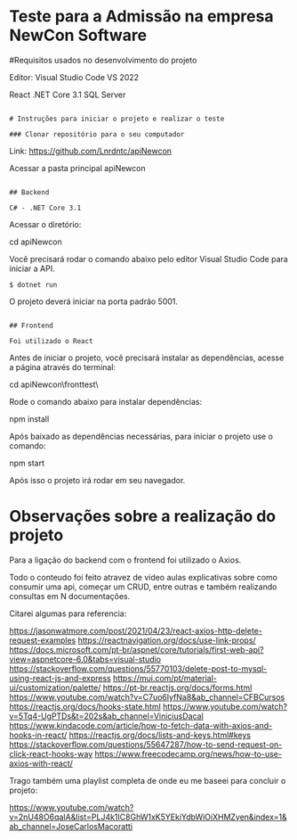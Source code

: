 # Teste para a Admissão na empresa NewCon Software

#Requisitos usados no desenvolvimento do projeto

Editor: Visual Studio Code
VS 2022


React 
.NET Core 3.1
SQL Server

```

# Instruções para iniciar o projeto e realizar o teste

### Clonar repositório para o seu computador

```
Link: https://github.com/Lnrdntc/apiNewcon

Acessar a pasta principal apiNewcon
```

## Backend

C# - .NET Core 3.1

```
Acessar o diretório:

cd apiNewcon

Você precisará rodar o comando abaixo pelo editor Visual Studio Code para iniciar a API.

`$ dotnet run`

O projeto deverá iniciar na porta padrão 5001.

```

## Frontend

Foi utilizado o React

```
Antes de iniciar o projeto, você precisará instalar as dependências, acesse a página através do terminal:

cd apiNewcon\fronttest\

Rode o comando abaixo para instalar dependências:

npm install

Após baixado as dependências necessárias, para iniciar o projeto use o comando:

npm start

Após isso o projeto irá rodar em seu navegador.


# Observações sobre a realização do projeto


Para a ligação do backend com o frontend foi utilizado o Axios.

Todo o conteudo foi feito atravez de video aulas explicativas sobre como consumir uma api, começar um CRUD, entre outras e também realizando consultas em N documentações.

Citarei algumas para referencia:

https://jasonwatmore.com/post/2021/04/23/react-axios-http-delete-request-examples
https://reactnavigation.org/docs/use-link-props/
https://docs.microsoft.com/pt-br/aspnet/core/tutorials/first-web-api?view=aspnetcore-6.0&tabs=visual-studio
https://stackoverflow.com/questions/55770103/delete-post-to-mysql-using-react-js-and-express
https://mui.com/pt/material-ui/customization/palette/
https://pt-br.reactjs.org/docs/forms.html
https://www.youtube.com/watch?v=C7uo6lyfNa8&ab_channel=CFBCursos
https://reactjs.org/docs/hooks-state.html
https://www.youtube.com/watch?v=5Tq4-UgPTDs&t=202s&ab_channel=ViniciusDacal
https://www.kindacode.com/article/how-to-fetch-data-with-axios-and-hooks-in-react/
https://reactjs.org/docs/lists-and-keys.html#keys
https://stackoverflow.com/questions/55647287/how-to-send-request-on-click-react-hooks-way
https://www.freecodecamp.org/news/how-to-use-axios-with-react/

Trago também uma playlist completa de onde eu me baseei para concluir o projeto:

https://www.youtube.com/watch?v=2nU48O6qaIA&list=PLJ4k1IC8GhW1xK5YEkiYdbWiOiXHMZyen&index=1&ab_channel=JoseCarlosMacoratti


